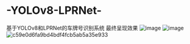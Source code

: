 # -YOLOv8-LPRNet-
基于YOLOv8和LPRNet的车牌号识别系统
最终呈现效果
![image](https://github.com/user-attachments/assets/df66b641-e7d4-4b71-b55d-9737f423bb4b)
![image](https://github.com/user-attachments/assets/0be2e6c8-b659-497d-b933-1d41101e882c)
![c59e0d6fa9bd4bdf4fcb5ab5a35e933](https://github.com/user-attachments/assets/7785a09a-2c02-4416-afe0-e77455da65d0)
